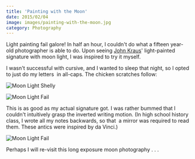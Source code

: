 ```yaml
---
title: 'Painting with the Moon'
date: 2015/02/04
image: images/painting-with-the-moon.jpg
category: Photography
---
```


Light painting fail galore! In half an hour, I couldn't do what a fifteen year-old photographer is able to do. Upon seeing [John Kraus](http://johnkrausphotos.com/)' light-painted signature with moon light, I was inspired to try it myself.

I wasn't successful with cursive, and I wanted to sleep that night, so I opted to just do my letters  in all-caps. The chicken scratches follow:

![Moon Light Shelly](images/composite.jpg 'Moon Light Shelly')

![Moon Light Fail](images/DSC_0052.jpg 'Moon Light Fail')

This is as good as my actual signature got. I was rather bummed that I couldn't intuitively grasp the inverted writing motion. (In high school history class, I wrote all my notes backwards, so that  a mirror was required to read them. These antics were inspired by da Vinci.)

![Moon Light Fail](images/DSC_0046.jpg 'Moon Light Fail')

Perhaps I will re-visit this long exposure moon photography . . .
